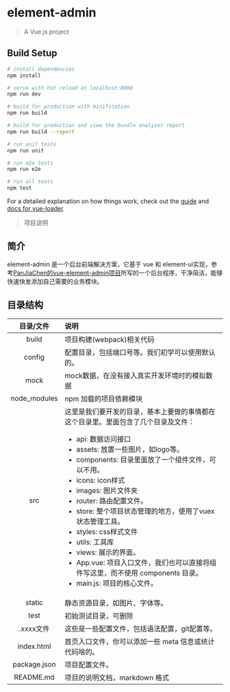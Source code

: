 # element-admin

> A Vue.js project

## Build Setup

``` bash
# install dependencies
npm install

# serve with hot reload at localhost:8080
npm run dev

# build for production with minification
npm run build

# build for production and view the bundle analyzer report
npm run build --report

# run unit tests
npm run unit

# run e2e tests
npm run e2e

# run all tests
npm test
```

For a detailed explanation on how things work, check out the [guide](http://vuejs-templates.github.io/webpack/) and [docs for vue-loader](http://vuejs.github.io/vue-loader).



> 项目说明

## 简介
element-admin 是一个后台前端解决方案，它基于 vue 和 element-ui实现，参考<a href="https://github.com/PanJiaChen/vue-element-admin">PanJiaChen的vue-element-admin项目</a>所写的一个后台程序，干净简洁，能够快速快发添加自己需要的业务模块。



## 目录结构

|目录/文件|说明|
|:----:|:----|
|build|项目构建(webpack)相关代码|
|config|配置目录，包括端口号等。我们初学可以使用默认的。|
|mock|mock数据，在没有接入真实开发环境时的模拟数据|
|node_modules|npm 加载的项目依赖模块|
|src|这里是我们要开发的目录，基本上要做的事情都在这个目录里。里面包含了几个目录及文件：<br/> <ul><li>api: 数据访问接口</li><li>assets: 放置一些图片，如logo等。</li><li>components: 目录里面放了一个组件文件，可以不用。</li><li>icons: icon样式</li><li>images: 图片文件夹</li><li>router: 路由配置文件。</li><li>store: 整个项目状态管理的地方，使用了vuex状态管理工具。</li><li>styles: css样式文件</li><li>utils: 工具库</li><li>views: 展示的界面。</li><li>App.vue: 项目入口文件，我们也可以直接将组件写这里，而不使用 components 目录。</li><li>main.js: 项目的核心文件。</li></ul>|
|static|静态资源目录，如图片、字体等。|
|test|初始测试目录，可删除|
|.xxxx文件|这些是一些配置文件，包括语法配置，git配置等。|
|index.html|首页入口文件，你可以添加一些 meta 信息或统计代码啥的。|
|package.json	|项目配置文件。|
|README.md|项目的说明文档，markdown 格式|
